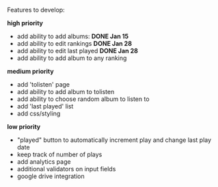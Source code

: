 Features to develop:


**high priority**
* add ability to add albums: **DONE Jan 15**
* add ability to edit rankings **DONE Jan 28**
* add ability to edit last played **DONE Jan 28**
* add ability to add album to any ranking


**medium priority**
* add 'tolisten' page
* add ability to add album to tolisten
* add ability to choose random album to listen to
* add 'last played' list
* add css/styling


**low priority**
* "played" button to automatically increment play and change last play date
* keep track of number of plays
* add analytics page
* additional validators on input fields
* google drive integration
